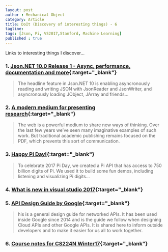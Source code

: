 ```yaml
---
layout: post
author : Mechanical Object
category: Article
title: DoIt (Discovery of interesting things) - 6
tagline: 
tags: [Json, Pi, VS2017,Stanford, Machine Learning]
published : true
--- 
```


Links to interesting things I discover...

<!--more-->

### 1. [Json.NET 10.0 Release 1 - Async, performance, documentation and more](http://james.newtonking.com/archive/2017/03/21/json-net-10-0-release-1-async-performance-documentation-and-more){:target="_blank"}

> The headline feature in Json.NET 10 is enabling asyncronously reading and writing JSON with JsonReader and JsonWriter, and asyncronously loading JObject, JArray and friends... 

### 2. [A modern medium for presenting research](http://distill.pub/about/){:target="_blank"}

> The web is a powerful medium to share new ways of thinking. Over the last few years we’ve seen many imaginative examples of such work. But traditional academic publishing remains focused on the PDF, which prevents this sort of communication.

### 3. [Happy Pi Day!](https://pi.delivery/){:target="_blank"}

> To celebrate 2017 Pi Day, we created a Pi API that has access to 750 billion digits of Pi. We used it to build some fun demos, including listening and visualizing Pi digits...

### 4. [What is new in visual studio 2017](https://msdnshared.blob.core.windows.net/media/2017/03/VisualStudio2017_ProductLaunchPoster-1.png){:target="_blank"}

### 5. [API Design Guide by Google](https://cloud.google.com/apis/design/){:target="_blank"}

> his is a general design guide for networked APIs. It has been used inside Google since 2014 and is the guide we follow when designing Cloud APIs and other Google APIs. It is shared here to inform outside developers and to make it easier for us all to work together.

### 6. [Course notes for CS224N Winter17](https://github.com/stanfordnlp/cs224n-winter17-notes){:target="_blank"}

